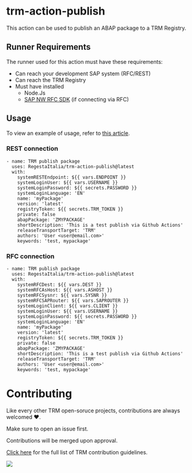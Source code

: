 # trm-action-publish

This action can be used to publish an ABAP package to a TRM Registry.

## Runner Requirements

The runner used for this action must have these requirements:
- Can reach your development SAP system (RFC/REST)
- Can reach the TRM Registry
- Must have installed
    - Node.Js
    - [SAP NW RFC SDK](https://docs.trmregistry.com/#/client/docs/setup?id=sap-nw-rfc-sdk) (if connecting via RFC)

## Usage

To view an example of usage, refer to [this article](https://docs.trmregistry.com/#/client/docs/examples/githubActions).

### REST connection

```
- name: TRM publish package
  uses: RegestaItalia/trm-action-publish@latest
  with:
    systemRESTEndpoint: ${{ vars.ENDPOINT }}
    systemLoginUser: ${{ vars.USERNAME }}
    systemLoginPassword: ${{ secrets.PASSWORD }}
    systemLoginLanguage: 'EN'
    name: 'myPackage'
    version: 'latest'
    registryToken: ${{ secrets.TRM_TOKEN }}
    private: false
    abapPackage: 'ZMYPACKAGE'
    shortDescription: 'This is a test publish via Github Actions'
    releaseTransportTarget: 'TRM'
    authors: 'User <user@email.com>'
    keywords: 'test, mypackage'
```

### RFC connection

```
- name: TRM publish package
  uses: RegestaItalia/trm-action-publish@latest
  with:
    systemRFCDest: ${{ vars.DEST }}
    systemRFCAsHost: ${{ vars.ASHOST }}
    systemRFCSysnr: ${{ vars.SYSNR }}
    systemRFCSAPRouter: ${{ vars.SAPROUTER }}
    systemLoginClient: ${{ vars.CLIENT }}
    systemLoginUser: ${{ vars.USERNAME }}
    systemLoginPassword: ${{ secrets.PASSWORD }}
    systemLoginLanguage: 'EN'
    name: 'myPackage'
    version: 'latest'
    registryToken: ${{ secrets.TRM_TOKEN }}
    private: false
    abapPackage: 'ZMYPACKAGE'
    shortDescription: 'This is a test publish via Github Actions'
    releaseTransportTarget: 'TRM'
    authors: 'User <user@email.com>'
    keywords: 'test, mypackage'
```

# Contributing <!-- {docsify-remove} -->

Like every other TRM open-soruce projects, contributions are always welcomed ❤️.

Make sure to open an issue first.

Contributions will be merged upon approval.

[Click here](https://docs.trmregistry.com/#/CONTRIBUTING) for the full list of TRM contribution guidelines.

[<img src="https://trmregistry.com/public/contributors?image=true">](https://docs.trmregistry.com/#/?id=contributors)
